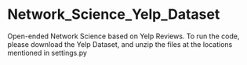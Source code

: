 # Network_Science_Yelp_Dataset
Open-ended Network Science based on Yelp Reviews.
To run the code, please download the Yelp Dataset, and unzip the files at the locations mentioned in settings.py
